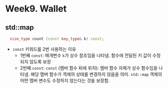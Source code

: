 # Week9. Wallet

## std::map
```cpp
  size_type count (const key_type& k) const;
```
- `const` 키워드를 2번 사용하는 이유
  - 1번째 `const`: 매개변수 `k`가 상수 참조임을 나타냄. 함수에 전달된 키 값이 수정되지 않도록 보장
  - 2번째 `const`: `const` (멤버 함수 뒤에 위치): 멤버 함수 자체가 상수 함수임을 나타냄. 해당 멤버 함수가 객체의 상태를 변경하지 않음을 의미. `std::map` 객체의 어떤 멤버 변수도 수정하지 않는다는 것을 보장함.
